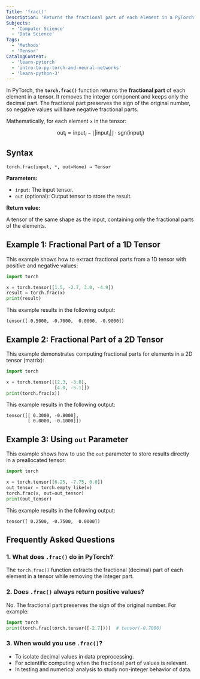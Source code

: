 ```yaml
---
Title: 'frac()'
Description: 'Returns the fractional part of each element in a PyTorch tensor.'
Subjects:
  - 'Computer Science'
  - 'Data Science'
Tags:
  - 'Methods'
  - 'Tensor'
CatalogContent:
  - 'learn-pytorch'
  - 'intro-to-py-torch-and-neural-networks'
  - 'learn-python-3'
---
```


In PyTorch, the **`torch.frac()`** function returns the **fractional part** of each element in a tensor. It removes the integer component and keeps only the decimal part. The fractional part preserves the sign of the original number, so negative values will have negative fractional parts.

Mathematically, for each element `x` in the tensor:

$$
\text{out}_i = \text{input}_i - \lfloor | \text{input}_i | \rfloor \cdot \text{sgn}(\text{input}_i)
$$

## Syntax

```pseudo
torch.frac(input, *, out=None) → Tensor
```

**Parameters:**

- `input`: The input tensor.
- `out` (optional): Output tensor to store the result.

**Return value:**

A tensor of the same shape as the input, containing only the fractional parts of the elements.

## Example 1: Fractional Part of a 1D Tensor

This example shows how to extract fractional parts from a 1D tensor with positive and negative values:

```py
import torch

x = torch.tensor([1.5, -2.7, 3.0, -4.9])
result = torch.frac(x)
print(result)
```

This example results in the following output:

```shell
tensor([ 0.5000, -0.7000,  0.0000, -0.9000])
```

## Example 2: Fractional Part of a 2D Tensor

This example demonstrates computing fractional parts for elements in a 2D tensor (matrix):

```py
import torch

x = torch.tensor([[2.3, -3.8],
                  [4.0, -5.1]])
print(torch.frac(x))
```

This example results in the following output:

```shell
tensor([[ 0.3000, -0.8000],
        [ 0.0000, -0.1000]])
```

## Example 3: Using `out` Parameter

This example shows how to use the `out` parameter to store results directly in a preallocated tensor:

```py
import torch

x = torch.tensor([6.25, -7.75, 0.0])
out_tensor = torch.empty_like(x)
torch.frac(x, out=out_tensor)
print(out_tensor)
```

This example results in the following output:

```shell
tensor([ 0.2500, -0.7500,  0.0000])
```

## Frequently Asked Questions

### 1. What does `.frac()` do in PyTorch?

The `torch.frac()` function extracts the fractional (decimal) part of each element in a tensor while removing the integer part.

### 2. Does `.frac()` always return positive values?

No. The fractional part preserves the sign of the original number. For example:

```py
import torch
print(torch.frac(torch.tensor([-2.7])))  # tensor(-0.7000)
```

### 3. When would you use `.frac()`?

- To isolate decimal values in data preprocessing.
- For scientific computing when the fractional part of values is relevant.
- In testing and numerical analysis to study non-integer behavior of data.
